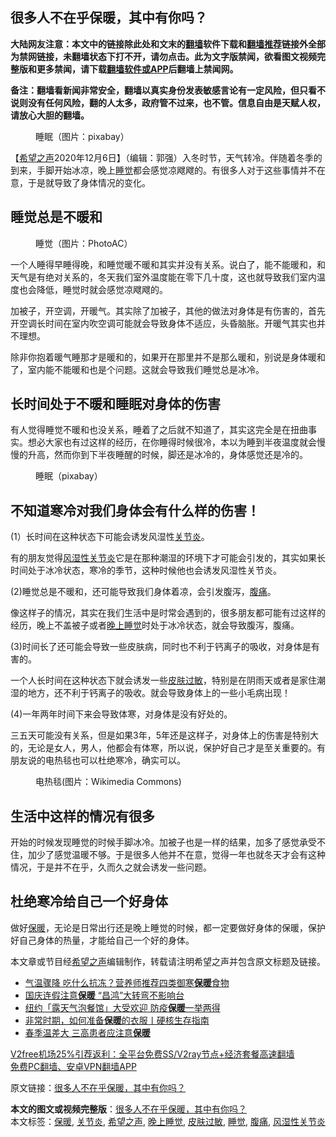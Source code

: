  <h2>很多人不在乎保暖，其中有你吗？</h2> <p class="notice"><b>大陆网友注意：本文中的链接除此处和文末的<a href="https://github.com/bannedbook/fanqiang" >翻墙</a>软件下载和<a href="https://github.com/killgcd/justmysocks/blob/master/README.md">翻墙推荐</a>链接外全部为禁网链接，未翻墙状态下打不开，请勿点击。此为文字版禁闻，欲看图文视频完整版和更多禁闻，请下载<a href="https://github.com/bannedbook/fanqiang">翻墙软件或APP</a>后翻墙上禁闻网。</p><p>备注：翻墙看新闻非常安全，翻墙以真实身份发表敏感言论有一定风险，但只看不说则没有任何风险，翻的人太多，政府管不过来，也不管。信息自由是天赋人权，请放心大胆的翻墙。</b></p>  <div class="entry"> <figure><figcaption>睡眠（图片：pixabay）</figcaption></figure> <p>【<span class='wp_keywordlink_affiliate'><a href="https://www.soundofhope.org" title="希望之声" target="_blank">希望之声</a></span>2020年12月6日】（编辑：郭强）入冬时节，天气转冷。伴随着冬季的到来，手脚开始冰凉，晚上<a href="https://www.bannedbook.org/bnews/tag/%E7%9D%A1%E8%A7%89/" class="st_tag internal_tag" rel="tag" title="标签 睡觉 下的日志">睡觉</a>都会感觉凉飕飕的。有很多人对于这些事情并不在意，于是就导致了身体情况的变化。</p> <h2>睡觉总是不暖和‍</h2> <figure><figcaption>睡觉（图片：PhotoAC）</figcaption></figure> <p>一个人睡得早睡得晚，和睡觉暖不暖和其实并没有关系。说白了，能不能暖和，和天气是有绝对关系的，冬天我们室外温度能在零下几十度，这也就导致我们室内温度也会降低，睡觉时就会感觉凉飕飕的。</p> <p>加被子，开空调，开暖气。其实除了加被子，其他的做法对身体是有伤害的，首先开空调长时间在室内吹空调可能就会导致身体不适应，头昏脑胀。开暖气其实也并不理想。</p> <p>除非你抱着暖气睡那才是暖和的，如果开在那里并不是那么暖和，别说是身体暖和了，室内能不能暖和也是个问题。这就会导致我们睡觉总是冰冷。</p>  <h2>长时间处于不暖和睡眠对身体的伤害</h2> <p>有人觉得睡觉不暖和也没关系，睡着了之后就不知道了，其实这完全是在扭曲事实。想必大家也有过这样的经历，在你睡得时候很冷，本以为睡到半夜温度就会慢慢的升高，然而你到下半夜睡醒的时候，脚还是冰冷的，身体感觉还是冷的。</p> <figure><figcaption>睡眠（pixabay）</figcaption></figure> <h2>不知道寒冷对我们身体会有什么样的伤害！</h2> <p>(1）长时间在这种状态下可能会诱发风湿性<a href="https://www.bannedbook.org/bnews/tag/%e5%85%b3%e8%8a%82%e7%82%8e/" class="st_tag internal_tag" rel="tag" title="标签 关节炎 下的日志">关节炎</a>。</p> <p>有的朋友觉得<a href="https://www.bannedbook.org/bnews/tag/%e9%a3%8e%e6%b9%bf%e6%80%a7%e5%85%b3%e8%8a%82%e7%82%8e/" class="st_tag internal_tag" rel="tag" title="标签 风湿性关节炎 下的日志">风湿性关节炎</a>它是在那种潮湿的环境下才可能会引发的，其实如果长时间处于冰冷状态，寒冷的季节，这种时候他也会诱发风湿性关节炎。</p> <p>(2)睡觉总是不暖和，还可能导致我们身体着凉，会引发腹泻，<a href="https://www.bannedbook.org/bnews/tag/%e8%85%b9%e7%97%9b/" class="st_tag internal_tag" rel="tag" title="标签 腹痛 下的日志">腹痛</a>。</p>  <p>像这样子的情况，其实在我们生活中是时常会遇到的，很多朋友都可能有过这样的经历，晚上不盖被子或者<a href="https://www.bannedbook.org/bnews/tag/%e6%99%9a%e4%b8%8a%e7%9d%a1%e8%a7%89/" class="st_tag internal_tag" rel="tag" title="标签 晚上睡觉 下的日志">晚上睡觉</a>时处于冰冷状态，就会导致腹泻，腹痛。</p> <p>(3)时间长了还可能会导致一些皮肤病，同时也不利于钙离子的吸收，对身体是有害的。</p> <p>一个人长时间在这种状态下就会诱发一些<a href="https://www.bannedbook.org/bnews/tag/%E7%9A%AE%E8%82%A4%E8%BF%87%E6%95%8F/" class="st_tag internal_tag" rel="tag" title="标签 皮肤过敏 下的日志">皮肤过敏</a>，特别是在阴雨天或者是家住潮湿的地方，还不利于钙离子的吸收。就会导致身体上的一些小毛病出现！</p> <p>(4)一年两年时间下来会导致体寒，对身体是没有好处的。</p>  <p>三五天可能没有关系，但是如果3年，5年还是这样子，对身体上的伤害是特别大的，无论是女人，男人，他都会有体寒，所以说，保护好自己才是至关重要的。有朋友说的电热毯也可以杜绝寒冷，确实可以。</p> <figure><figcaption>电热毯(图片：Wikimedia Commons)</figcaption></figure> <h2>生活中这样的情况有很多</h2> <p>开始的时候发现睡觉的时候手脚冰冷。加被子也是一样的结果，加多了感觉承受不住，加少了感觉温暖不够。于是很多人他并不在意，觉得一年也就冬天才会有这种情况，于是并不在乎，久而久之就会诱发一些问题。</p> <h2>杜绝寒冷给自己一个好身体</h2> <p>做好<a href="https://www.bannedbook.org/bnews/tag/%E4%BF%9D%E6%9A%96/" class="st_tag internal_tag" rel="tag" title="标签 保暖 下的日志">保暖</a>，无论是日常出行还是晚上睡觉的时候，都一定要做好身体的保暖，保护好自己身体的热量，才能给自己一个好的身体。</p> <p>本文章或节目经<a href="https://www.bannedbook.org/bnews/tag/%e5%b8%8c%e6%9c%9b%e4%b9%8b%e5%a3%b0/" class="st_tag internal_tag" rel="tag" title="标签 希望之声 下的日志">希望之声</a>编辑制作，转载请注明希望之声并包含原文标题及链接。</p>  <ul class='op-related-articles' title='相关阅读'> <li><a href='https://www.bannedbook.org/bnews/health/20201019/1416311.html' target='_blank'>气温骤降 吃什么抗冻？营养师推荐四类御寒<b>保暖</b>食物</a></li> <li><a href='https://www.bannedbook.org/bnews/taiwannews/20201008/1410395.html' target='_blank'>国庆连假注意<b>保暖</b> “昌鸿”大转弯不影响台</a></li> <li><a href='https://www.bannedbook.org/bnews/cnnews/20200927/1403757.html' target='_blank'>纽约「露天气泡餐馆」大受欢迎 防疫<b>保暖</b>一举两得</a></li> <li><a href='https://www.bannedbook.org/bnews/comments/20200407/1369607.html' target='_blank'>非常时期，如何准备<b>保暖</b>的衣服丨硬核生存指南</a></li> <li><a href='https://www.bannedbook.org/bnews/comments/20200412/1311006.html' target='_blank'>春季温差大 三高患者应注意<b>保暖</b></a></li> </ul> <p class="texttj"> <a href="https://www.bannedbook.org/forum23/topic22702.html" target="_blank">V2free机场25%引荐返利：全平台免费SS/V2ray节点+经济套餐高速翻墙</a><br/> <a href="https://github.com/bannedbook/fanqiang/wiki/%E7%A6%81%E9%97%BB%E7%BD%91%E5%AE%89%E5%8D%93%E7%BF%BB%E5%A2%99%E6%96%B0%E9%97%BBAPP" target="_blank">免费PC翻墙、安卓VPN翻墙APP</a></p><p>原文链接：<a class="src_link"  href="https://www.soundofhope.org/post/450010" target="_blank">很多人不在乎保暖，其中有你吗？</a></p><a name='sharetosocial'></a>       <div><b>本文的图文或视频完整版</b>：<a href='https://www.bannedbook.org/bnews/comments/20201206/1443137.html'>很多人不在乎保暖，其中有你吗？</a></div>  </div><!--END ENTRY--> <div class="postfooter"> <div>本文标签：<a href="https://www.bannedbook.org/bnews/tag/%E4%BF%9D%E6%9A%96/" rel="tag">保暖</a>, <a href="https://www.bannedbook.org/bnews/tag/%e5%85%b3%e8%8a%82%e7%82%8e/" rel="tag">关节炎</a>, <a href="https://www.bannedbook.org/bnews/tag/%e5%b8%8c%e6%9c%9b%e4%b9%8b%e5%a3%b0/" rel="tag">希望之声</a>, <a href="https://www.bannedbook.org/bnews/tag/%e6%99%9a%e4%b8%8a%e7%9d%a1%e8%a7%89/" rel="tag">晚上睡觉</a>, <a href="https://www.bannedbook.org/bnews/tag/%E7%9A%AE%E8%82%A4%E8%BF%87%E6%95%8F/" rel="tag">皮肤过敏</a>, <a href="https://www.bannedbook.org/bnews/tag/%E7%9D%A1%E8%A7%89/" rel="tag">睡觉</a>, <a href="https://www.bannedbook.org/bnews/tag/%e8%85%b9%e7%97%9b/" rel="tag">腹痛</a>, <a href="https://www.bannedbook.org/bnews/tag/%e9%a3%8e%e6%b9%bf%e6%80%a7%e5%85%b3%e8%8a%82%e7%82%8e/" rel="tag">风湿性关节炎</a></div>  </div><!--END POSTFOOTER--> 